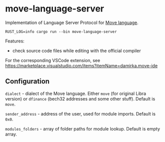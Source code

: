 # move-language-server
Implementation of Language Server Protocol for [Move language](https://developers.libra.org/docs/crates/move-language).

```shell script
RUST_LOG=info cargo run --bin move-language-server
```

Features:
* check source code files while editing with the official compiler

For the corresponding VSCode extension, see https://marketplace.visualstudio.com/items?itemName=damirka.move-ide

## Configuration

`dialect` - dialect of the Move language. Either `move` (for original Libra version) or `dfinance` (bech32 addresses and some other stuff). Default is `move`.

`sender_address` - address of the user, used for module imports. Default is `0x0`.

`modules_folders` - array of folder paths for module lookup. Default is empty array.
